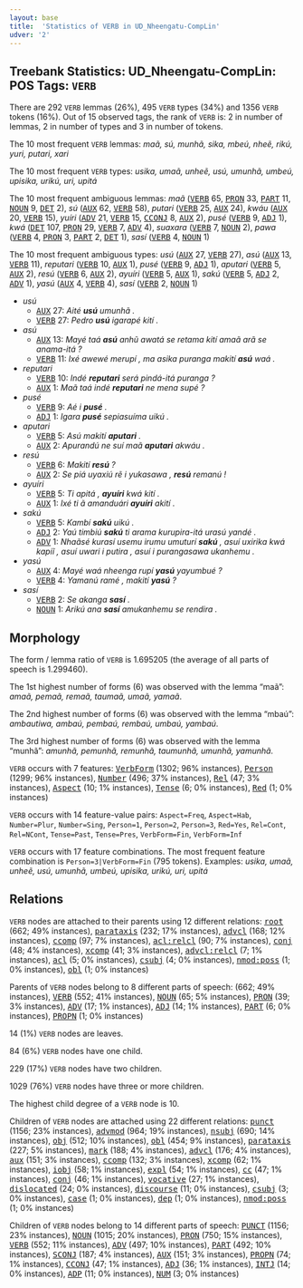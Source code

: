 ```yaml
---
layout: base
title:  'Statistics of VERB in UD_Nheengatu-CompLin'
udver: '2'
---
```


## Treebank Statistics: UD_Nheengatu-CompLin: POS Tags: `VERB`

There are 292 `VERB` lemmas (26%), 495 `VERB` types (34%) and 1356 `VERB` tokens (16%).
Out of 15 observed tags, the rank of `VERB` is: 2 in number of lemmas, 2 in number of types and 3 in number of tokens.

The 10 most frequent `VERB` lemmas: <em>maã, sú, munhã, sika, mbeú, nheẽ, rikú, yuri, putari, xari</em>

The 10 most frequent `VERB` types:  <em>usika, umaã, unheẽ, usú, umunhã, umbeú, upisika, urikú, uri, upitá</em>

The 10 most frequent ambiguous lemmas: <em>maã</em> (<tt><a href="yrl_complin-pos-VERB.html">VERB</a></tt> 65, <tt><a href="yrl_complin-pos-PRON.html">PRON</a></tt> 33, <tt><a href="yrl_complin-pos-PART.html">PART</a></tt> 11, <tt><a href="yrl_complin-pos-NOUN.html">NOUN</a></tt> 9, <tt><a href="yrl_complin-pos-DET.html">DET</a></tt> 2), <em>sú</em> (<tt><a href="yrl_complin-pos-AUX.html">AUX</a></tt> 62, <tt><a href="yrl_complin-pos-VERB.html">VERB</a></tt> 58), <em>putari</em> (<tt><a href="yrl_complin-pos-VERB.html">VERB</a></tt> 25, <tt><a href="yrl_complin-pos-AUX.html">AUX</a></tt> 24), <em>kwáu</em> (<tt><a href="yrl_complin-pos-AUX.html">AUX</a></tt> 20, <tt><a href="yrl_complin-pos-VERB.html">VERB</a></tt> 15), <em>yuíri</em> (<tt><a href="yrl_complin-pos-ADV.html">ADV</a></tt> 21, <tt><a href="yrl_complin-pos-VERB.html">VERB</a></tt> 15, <tt><a href="yrl_complin-pos-CCONJ.html">CCONJ</a></tt> 8, <tt><a href="yrl_complin-pos-AUX.html">AUX</a></tt> 2), <em>pusé</em> (<tt><a href="yrl_complin-pos-VERB.html">VERB</a></tt> 9, <tt><a href="yrl_complin-pos-ADJ.html">ADJ</a></tt> 1), <em>kwá</em> (<tt><a href="yrl_complin-pos-DET.html">DET</a></tt> 107, <tt><a href="yrl_complin-pos-PRON.html">PRON</a></tt> 29, <tt><a href="yrl_complin-pos-VERB.html">VERB</a></tt> 7, <tt><a href="yrl_complin-pos-ADV.html">ADV</a></tt> 4), <em>suaxara</em> (<tt><a href="yrl_complin-pos-VERB.html">VERB</a></tt> 7, <tt><a href="yrl_complin-pos-NOUN.html">NOUN</a></tt> 2), <em>pawa</em> (<tt><a href="yrl_complin-pos-VERB.html">VERB</a></tt> 4, <tt><a href="yrl_complin-pos-PRON.html">PRON</a></tt> 3, <tt><a href="yrl_complin-pos-PART.html">PART</a></tt> 2, <tt><a href="yrl_complin-pos-DET.html">DET</a></tt> 1), <em>sasí</em> (<tt><a href="yrl_complin-pos-VERB.html">VERB</a></tt> 4, <tt><a href="yrl_complin-pos-NOUN.html">NOUN</a></tt> 1)

The 10 most frequent ambiguous types:  <em>usú</em> (<tt><a href="yrl_complin-pos-AUX.html">AUX</a></tt> 27, <tt><a href="yrl_complin-pos-VERB.html">VERB</a></tt> 27), <em>asú</em> (<tt><a href="yrl_complin-pos-AUX.html">AUX</a></tt> 13, <tt><a href="yrl_complin-pos-VERB.html">VERB</a></tt> 11), <em>reputari</em> (<tt><a href="yrl_complin-pos-VERB.html">VERB</a></tt> 10, <tt><a href="yrl_complin-pos-AUX.html">AUX</a></tt> 1), <em>pusé</em> (<tt><a href="yrl_complin-pos-VERB.html">VERB</a></tt> 9, <tt><a href="yrl_complin-pos-ADJ.html">ADJ</a></tt> 1), <em>aputari</em> (<tt><a href="yrl_complin-pos-VERB.html">VERB</a></tt> 5, <tt><a href="yrl_complin-pos-AUX.html">AUX</a></tt> 2), <em>resú</em> (<tt><a href="yrl_complin-pos-VERB.html">VERB</a></tt> 6, <tt><a href="yrl_complin-pos-AUX.html">AUX</a></tt> 2), <em>ayuíri</em> (<tt><a href="yrl_complin-pos-VERB.html">VERB</a></tt> 5, <tt><a href="yrl_complin-pos-AUX.html">AUX</a></tt> 1), <em>sakú</em> (<tt><a href="yrl_complin-pos-VERB.html">VERB</a></tt> 5, <tt><a href="yrl_complin-pos-ADJ.html">ADJ</a></tt> 2, <tt><a href="yrl_complin-pos-ADV.html">ADV</a></tt> 1), <em>yasú</em> (<tt><a href="yrl_complin-pos-AUX.html">AUX</a></tt> 4, <tt><a href="yrl_complin-pos-VERB.html">VERB</a></tt> 4), <em>sasí</em> (<tt><a href="yrl_complin-pos-VERB.html">VERB</a></tt> 2, <tt><a href="yrl_complin-pos-NOUN.html">NOUN</a></tt> 1)


* <em>usú</em>
  * <tt><a href="yrl_complin-pos-AUX.html">AUX</a></tt> 27: <em>Aité <b>usú</b> umunhã .</em>
  * <tt><a href="yrl_complin-pos-VERB.html">VERB</a></tt> 27: <em>Pedro <b>usú</b> igarapé kití .</em>
* <em>asú</em>
  * <tt><a href="yrl_complin-pos-AUX.html">AUX</a></tt> 13: <em>Mayé taá <b>asú</b> anhũ awatá se retama kití amaã arã se anama-itá ?</em>
  * <tt><a href="yrl_complin-pos-VERB.html">VERB</a></tt> 11: <em>Ixé awewé merupí , ma asika puranga makití <b>asú</b> waá .</em>
* <em>reputari</em>
  * <tt><a href="yrl_complin-pos-VERB.html">VERB</a></tt> 10: <em>Indé <b>reputari</b> será pindá-itá puranga ?</em>
  * <tt><a href="yrl_complin-pos-AUX.html">AUX</a></tt> 1: <em>Maã taá indé <b>reputari</b> ne mena supé ?</em>
* <em>pusé</em>
  * <tt><a href="yrl_complin-pos-VERB.html">VERB</a></tt> 9: <em>Aé i <b>pusé</b> .</em>
  * <tt><a href="yrl_complin-pos-ADJ.html">ADJ</a></tt> 1: <em>Igara <b>pusé</b> sepiasuíma uikú .</em>
* <em>aputari</em>
  * <tt><a href="yrl_complin-pos-VERB.html">VERB</a></tt> 5: <em>Asú makití <b>aputari</b> .</em>
  * <tt><a href="yrl_complin-pos-AUX.html">AUX</a></tt> 2: <em>Apurandú ne suí maã <b>aputari</b> akwáu .</em>
* <em>resú</em>
  * <tt><a href="yrl_complin-pos-VERB.html">VERB</a></tt> 6: <em>Makití <b>resú</b> ?</em>
  * <tt><a href="yrl_complin-pos-AUX.html">AUX</a></tt> 2: <em>Se piá uyaxiú rẽ i yukasawa , <b>resú</b> remanú !</em>
* <em>ayuíri</em>
  * <tt><a href="yrl_complin-pos-VERB.html">VERB</a></tt> 5: <em>Ti apitá , <b>ayuíri</b> kwá kití .</em>
  * <tt><a href="yrl_complin-pos-AUX.html">AUX</a></tt> 1: <em>Ixé ti ã amanduári <b>ayuíri</b> akití .</em>
* <em>sakú</em>
  * <tt><a href="yrl_complin-pos-VERB.html">VERB</a></tt> 5: <em>Kambí <b>sakú</b> uikú .</em>
  * <tt><a href="yrl_complin-pos-ADJ.html">ADJ</a></tt> 2: <em>Yaú timbiú <b>sakú</b> ti arama kurupira-itá urasú yandé .</em>
  * <tt><a href="yrl_complin-pos-ADV.html">ADV</a></tt> 1: <em>Nhaãsé kurasí usemu irumu umuturí <b>sakú</b> , asuí uxirika kwá kapiĩ , asuí uwari i putira , asuí i purangasawa ukanhemu .</em>
* <em>yasú</em>
  * <tt><a href="yrl_complin-pos-AUX.html">AUX</a></tt> 4: <em>Mayé waá nheenga rupí <b>yasú</b> yayumbué ?</em>
  * <tt><a href="yrl_complin-pos-VERB.html">VERB</a></tt> 4: <em>Yamanú ramé , makití <b>yasú</b> ?</em>
* <em>sasí</em>
  * <tt><a href="yrl_complin-pos-VERB.html">VERB</a></tt> 2: <em>Se akanga <b>sasí</b> .</em>
  * <tt><a href="yrl_complin-pos-NOUN.html">NOUN</a></tt> 1: <em>Arikú ana <b>sasí</b> amukanhemu se rendira .</em>

## Morphology

The form / lemma ratio of `VERB` is 1.695205 (the average of all parts of speech is 1.299460).

The 1st highest number of forms (6) was observed with the lemma “maã”: <em>amaã, pemaã, remaã, taumaã, umaã, yamaã</em>.

The 2nd highest number of forms (6) was observed with the lemma “mbaú”: <em>ambautiwa, ambaú, pembaú, rembaú, umbaú, yambaú</em>.

The 3rd highest number of forms (6) was observed with the lemma “munhã”: <em>amunhã, pemunhã, remunhã, taumunhã, umunhã, yamunhã</em>.

`VERB` occurs with 7 features: <tt><a href="yrl_complin-feat-VerbForm.html">VerbForm</a></tt> (1302; 96% instances), <tt><a href="yrl_complin-feat-Person.html">Person</a></tt> (1299; 96% instances), <tt><a href="yrl_complin-feat-Number.html">Number</a></tt> (496; 37% instances), <tt><a href="yrl_complin-feat-Rel.html">Rel</a></tt> (47; 3% instances), <tt><a href="yrl_complin-feat-Aspect.html">Aspect</a></tt> (10; 1% instances), <tt><a href="yrl_complin-feat-Tense.html">Tense</a></tt> (6; 0% instances), <tt><a href="yrl_complin-feat-Red.html">Red</a></tt> (1; 0% instances)

`VERB` occurs with 14 feature-value pairs: `Aspect=Freq`, `Aspect=Hab`, `Number=Plur`, `Number=Sing`, `Person=1`, `Person=2`, `Person=3`, `Red=Yes`, `Rel=Cont`, `Rel=NCont`, `Tense=Past`, `Tense=Pres`, `VerbForm=Fin`, `VerbForm=Inf`

`VERB` occurs with 17 feature combinations.
The most frequent feature combination is `Person=3|VerbForm=Fin` (795 tokens).
Examples: <em>usika, umaã, unheẽ, usú, umunhã, umbeú, upisika, urikú, uri, upitá</em>


## Relations

`VERB` nodes are attached to their parents using 12 different relations: <tt><a href="yrl_complin-dep-root.html">root</a></tt> (662; 49% instances), <tt><a href="yrl_complin-dep-parataxis.html">parataxis</a></tt> (232; 17% instances), <tt><a href="yrl_complin-dep-advcl.html">advcl</a></tt> (168; 12% instances), <tt><a href="yrl_complin-dep-ccomp.html">ccomp</a></tt> (97; 7% instances), <tt><a href="yrl_complin-dep-acl-relcl.html">acl:relcl</a></tt> (90; 7% instances), <tt><a href="yrl_complin-dep-conj.html">conj</a></tt> (48; 4% instances), <tt><a href="yrl_complin-dep-xcomp.html">xcomp</a></tt> (41; 3% instances), <tt><a href="yrl_complin-dep-advcl-relcl.html">advcl:relcl</a></tt> (7; 1% instances), <tt><a href="yrl_complin-dep-acl.html">acl</a></tt> (5; 0% instances), <tt><a href="yrl_complin-dep-csubj.html">csubj</a></tt> (4; 0% instances), <tt><a href="yrl_complin-dep-nmod-poss.html">nmod:poss</a></tt> (1; 0% instances), <tt><a href="yrl_complin-dep-obl.html">obl</a></tt> (1; 0% instances)

Parents of `VERB` nodes belong to 8 different parts of speech:  (662; 49% instances), <tt><a href="yrl_complin-pos-VERB.html">VERB</a></tt> (552; 41% instances), <tt><a href="yrl_complin-pos-NOUN.html">NOUN</a></tt> (65; 5% instances), <tt><a href="yrl_complin-pos-PRON.html">PRON</a></tt> (39; 3% instances), <tt><a href="yrl_complin-pos-ADV.html">ADV</a></tt> (17; 1% instances), <tt><a href="yrl_complin-pos-ADJ.html">ADJ</a></tt> (14; 1% instances), <tt><a href="yrl_complin-pos-PART.html">PART</a></tt> (6; 0% instances), <tt><a href="yrl_complin-pos-PROPN.html">PROPN</a></tt> (1; 0% instances)

14 (1%) `VERB` nodes are leaves.

84 (6%) `VERB` nodes have one child.

229 (17%) `VERB` nodes have two children.

1029 (76%) `VERB` nodes have three or more children.

The highest child degree of a `VERB` node is 10.

Children of `VERB` nodes are attached using 22 different relations: <tt><a href="yrl_complin-dep-punct.html">punct</a></tt> (1156; 23% instances), <tt><a href="yrl_complin-dep-advmod.html">advmod</a></tt> (964; 19% instances), <tt><a href="yrl_complin-dep-nsubj.html">nsubj</a></tt> (690; 14% instances), <tt><a href="yrl_complin-dep-obj.html">obj</a></tt> (512; 10% instances), <tt><a href="yrl_complin-dep-obl.html">obl</a></tt> (454; 9% instances), <tt><a href="yrl_complin-dep-parataxis.html">parataxis</a></tt> (227; 5% instances), <tt><a href="yrl_complin-dep-mark.html">mark</a></tt> (188; 4% instances), <tt><a href="yrl_complin-dep-advcl.html">advcl</a></tt> (176; 4% instances), <tt><a href="yrl_complin-dep-aux.html">aux</a></tt> (151; 3% instances), <tt><a href="yrl_complin-dep-ccomp.html">ccomp</a></tt> (132; 3% instances), <tt><a href="yrl_complin-dep-xcomp.html">xcomp</a></tt> (62; 1% instances), <tt><a href="yrl_complin-dep-iobj.html">iobj</a></tt> (58; 1% instances), <tt><a href="yrl_complin-dep-expl.html">expl</a></tt> (54; 1% instances), <tt><a href="yrl_complin-dep-cc.html">cc</a></tt> (47; 1% instances), <tt><a href="yrl_complin-dep-conj.html">conj</a></tt> (46; 1% instances), <tt><a href="yrl_complin-dep-vocative.html">vocative</a></tt> (27; 1% instances), <tt><a href="yrl_complin-dep-dislocated.html">dislocated</a></tt> (24; 0% instances), <tt><a href="yrl_complin-dep-discourse.html">discourse</a></tt> (11; 0% instances), <tt><a href="yrl_complin-dep-csubj.html">csubj</a></tt> (3; 0% instances), <tt><a href="yrl_complin-dep-case.html">case</a></tt> (1; 0% instances), <tt><a href="yrl_complin-dep-dep.html">dep</a></tt> (1; 0% instances), <tt><a href="yrl_complin-dep-nmod-poss.html">nmod:poss</a></tt> (1; 0% instances)

Children of `VERB` nodes belong to 14 different parts of speech: <tt><a href="yrl_complin-pos-PUNCT.html">PUNCT</a></tt> (1156; 23% instances), <tt><a href="yrl_complin-pos-NOUN.html">NOUN</a></tt> (1015; 20% instances), <tt><a href="yrl_complin-pos-PRON.html">PRON</a></tt> (750; 15% instances), <tt><a href="yrl_complin-pos-VERB.html">VERB</a></tt> (552; 11% instances), <tt><a href="yrl_complin-pos-ADV.html">ADV</a></tt> (497; 10% instances), <tt><a href="yrl_complin-pos-PART.html">PART</a></tt> (492; 10% instances), <tt><a href="yrl_complin-pos-SCONJ.html">SCONJ</a></tt> (187; 4% instances), <tt><a href="yrl_complin-pos-AUX.html">AUX</a></tt> (151; 3% instances), <tt><a href="yrl_complin-pos-PROPN.html">PROPN</a></tt> (74; 1% instances), <tt><a href="yrl_complin-pos-CCONJ.html">CCONJ</a></tt> (47; 1% instances), <tt><a href="yrl_complin-pos-ADJ.html">ADJ</a></tt> (36; 1% instances), <tt><a href="yrl_complin-pos-INTJ.html">INTJ</a></tt> (14; 0% instances), <tt><a href="yrl_complin-pos-ADP.html">ADP</a></tt> (11; 0% instances), <tt><a href="yrl_complin-pos-NUM.html">NUM</a></tt> (3; 0% instances)

